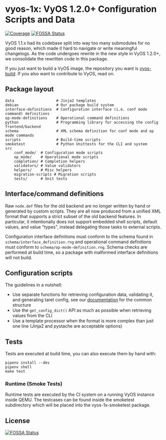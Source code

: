 # vyos-1x: VyOS 1.2.0+ Configuration Scripts and Data

[![Coverage](https://sonarcloud.io/api/project_badges/measure?project=vyos%3Avyos-1x&metric=coverage)](https://sonarcloud.io/component_measures?id=vyos%3Avyos-1x&metric=coverage)
[![FOSSA Status](https://app.fossa.io/api/projects/git%2Bgithub.com%2Fvyos%2Fvyos-1x.svg?type=shield)](https://app.fossa.io/projects/git%2Bgithub.com%2Fvyos%2Fvyos-1x?ref=badge_shield)

VyOS 1.1.x had its codebase split into way too many submodules for no good
reason, which made it hard to navigate or write meaningful changelogs. As the
code undergoes rewrite in the new style in VyOS 1.2.0+, we consolidate the
rewritten code in this package.

If you just want to build a VyOS image, the repository you want is
[vyos-build](https://github.com/vyos/vyos-build). If you also want to contribute
to VyOS, read on.

## Package layout

```
data                   # Jinja2 templates
debian                 # Our package build system
interface-definitions  # Configuration interface (i.e. conf mode command) definitions
op-mode-definitions    # Operational command definitions
python                 # Programming library for accessing the config frontend/backend
schema                 # XML schema definition for conf mode and op mode commands
scripts                # Build-time scripts
smoketest              # Python Unittests for the CLI and system
src
    conf_mode/  # Configuration mode scripts
    op_mode/    # Operational mode scripts
    completion/ # Completion helpers
    validators/ # Value validators
    helpers/    # Misc helpers
    migration-scripts # Migration scripts
    tests/      # Unit tests
```

## Interface/command definitions

Raw `node.def` files for the old backend are no longer written by hand or
generated by custom scripts. They are all now produced from a unified XML format
that supports a strict subset of the old backend features. In particular, it
intentionally does not support embedded shell scripts, default values, and value
"types", instead delegating those tasks to external scripts.

Configuration interface definitions must conform to the schema found in
`schema/interface_definition.rng` and operational command definitions must
conform to `schema/op-mode-definition.rng`. Schema checks are performed at build
time, so a package with malformed interface definitions will not build.

## Configuration scripts

The guidelines in a nutshell:

* Use separate functions for retrieving configuration data, validating it, and
  generating taret config, see our
  [documentation](https://docs.vyos.io/en/latest/contributing/development.html#python)
  for the common structure
* Use the `get_config_dict()` API as much as possible when retrieving values from the CLI
* Use a template processor when the format is more complex than just one line
  (Jinja2 and pystache are acceptable options)

## Tests

Tests are executed at build time, you can also execute them by hand with:

```
pipenv install --dev
pipenv shell
make test
```

### Runtime (Smoke Tests)

Runtime tests are executed by the CI system on a running VyOS instance inside
QEMU. The testcases can be found inside the smoketest subdirectory which will
be placed into the vyos-1x-smoketest package.

## License
[![FOSSA Status](https://app.fossa.io/api/projects/git%2Bgithub.com%2Fvyos%2Fvyos-1x.svg?type=large)](https://app.fossa.io/projects/git%2Bgithub.com%2Fvyos%2Fvyos-1x?ref=badge_large)
